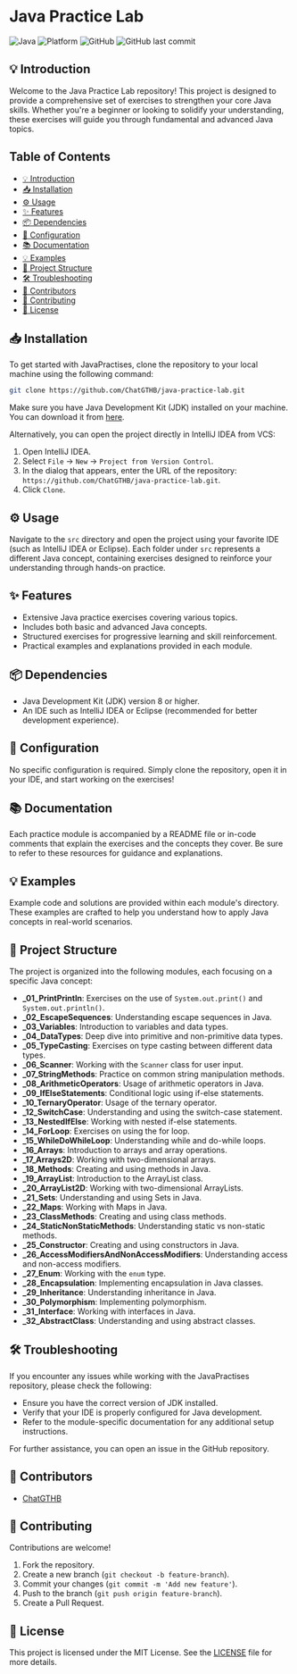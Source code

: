 # Java Practice Lab

![Java](https://img.shields.io/badge/Java-ED8B00?style=for-the-badge&logo=java&logoColor=white)
![Platform](https://img.shields.io/badge/platform-JVM-blue?style=for-the-badge)
![GitHub](https://img.shields.io/github/license/ChatGTHB/JavaPatikaProjects?style=for-the-badge)
![GitHub last commit](https://img.shields.io/github/last-commit/ChatGTHB/JavaPatikaProjects?style=for-the-badge)

## 💡 Introduction
Welcome to the Java Practice Lab repository! This project is designed to provide a comprehensive set of exercises to strengthen your core Java skills. Whether you're a beginner or looking to solidify your understanding, these exercises will guide you through fundamental and advanced Java topics.

## Table of Contents
- [💡 Introduction](#💡-introduction)
- [📥 Installation](#📥-installation)
- [⚙️ Usage](#⚙️-usage)
- [✨ Features](#✨-features)
- [📦 Dependencies](#📦-dependencies)
- [🔧 Configuration](#🔧-configuration)
- [📚 Documentation](#📚-documentation)
- [💡 Examples](#💡-examples)
- [📂 Project Structure](#📂-project-structure)
- [🛠️ Troubleshooting](#🛠️-troubleshooting)
- [👥 Contributors](#👥-contributors)
- [🤝 Contributing](#🤝-contributing)
- [📜 License](#📜-license)

## 📥 Installation
To get started with JavaPractises, clone the repository to your local machine using the following command:
```bash
git clone https://github.com/ChatGTHB/java-practice-lab.git
```
Make sure you have Java Development Kit (JDK) installed on your machine. You can download it from [here](https://www.oracle.com/java/technologies/javase-downloads.html).

Alternatively, you can open the project directly in IntelliJ IDEA from VCS:
1. Open IntelliJ IDEA.
2. Select `File` -> `New` -> `Project from Version Control`.
3. In the dialog that appears, enter the URL of the repository: `https://github.com/ChatGTHB/java-practice-lab.git`.
4. Click `Clone`.

## ⚙️ Usage
Navigate to the `src` directory and open the project using your favorite IDE (such as IntelliJ IDEA or Eclipse). Each folder under `src` represents a different Java concept, containing exercises designed to reinforce your understanding through hands-on practice.

## ✨ Features
- Extensive Java practice exercises covering various topics.
- Includes both basic and advanced Java concepts.
- Structured exercises for progressive learning and skill reinforcement.
- Practical examples and explanations provided in each module.

## 📦 Dependencies
- Java Development Kit (JDK) version 8 or higher.
- An IDE such as IntelliJ IDEA or Eclipse (recommended for better development experience).

## 🔧 Configuration
No specific configuration is required. Simply clone the repository, open it in your IDE, and start working on the exercises!

## 📚 Documentation
Each practice module is accompanied by a README file or in-code comments that explain the exercises and the concepts they cover. Be sure to refer to these resources for guidance and explanations.

## 💡 Examples
Example code and solutions are provided within each module's directory. These examples are crafted to help you understand how to apply Java concepts in real-world scenarios.

## 📂 Project Structure
The project is organized into the following modules, each focusing on a specific Java concept:

- **_01_PrintPrintln**: Exercises on the use of `System.out.print()` and `System.out.println()`.
- **_02_EscapeSequences**: Understanding escape sequences in Java.
- **_03_Variables**: Introduction to variables and data types.
- **_04_DataTypes**: Deep dive into primitive and non-primitive data types.
- **_05_TypeCasting**: Exercises on type casting between different data types.
- **_06_Scanner**: Working with the `Scanner` class for user input.
- **_07_StringMethods**: Practice on common string manipulation methods.
- **_08_ArithmeticOperators**: Usage of arithmetic operators in Java.
- **_09_IfElseStatements**: Conditional logic using if-else statements.
- **_10_TernaryOperator**: Usage of the ternary operator.
- **_12_SwitchCase**: Understanding and using the switch-case statement.
- **_13_NestedIfElse**: Working with nested if-else statements.
- **_14_ForLoop**: Exercises on using the for loop.
- **_15_WhileDoWhileLoop**: Understanding while and do-while loops.
- **_16_Arrays**: Introduction to arrays and array operations.
- **_17_Arrays2D**: Working with two-dimensional arrays.
- **_18_Methods**: Creating and using methods in Java.
- **_19_ArrayList**: Introduction to the ArrayList class.
- **_20_ArrayList2D**: Working with two-dimensional ArrayLists.
- **_21_Sets**: Understanding and using Sets in Java.
- **_22_Maps**: Working with Maps in Java.
- **_23_ClassMethods**: Creating and using class methods.
- **_24_StaticNonStaticMethods**: Understanding static vs non-static methods.
- **_25_Constructor**: Creating and using constructors in Java.
- **_26_AccessModifiersAndNonAccessModifiers**: Understanding access and non-access modifiers.
- **_27_Enum**: Working with the `enum` type.
- **_28_Encapsulation**: Implementing encapsulation in Java classes.
- **_29_Inheritance**: Understanding inheritance in Java.
- **_30_Polymorphism**: Implementing polymorphism.
- **_31_Interface**: Working with interfaces in Java.
- **_32_AbstractClass**: Understanding and using abstract classes.

## 🛠️ Troubleshooting
If you encounter any issues while working with the JavaPractises repository, please check the following:
- Ensure you have the correct version of JDK installed.
- Verify that your IDE is properly configured for Java development.
- Refer to the module-specific documentation for any additional setup instructions.

For further assistance, you can open an issue in the GitHub repository.

## 👥 Contributors
- [ChatGTHB](https://github.com/ChatGTHB)

## 🤝 Contributing
Contributions are welcome!
1. Fork the repository.
2. Create a new branch (`git checkout -b feature-branch`).
3. Commit your changes (`git commit -m 'Add new feature'`).
4. Push to the branch (`git push origin feature-branch`).
5. Create a Pull Request.

## 📜 License
This project is licensed under the MIT License. See the [LICENSE](LICENSE) file for more details.
